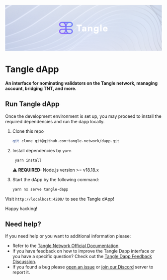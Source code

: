<div align="center">
<a href="https://www.tangle.tools/">

![Tangle Logo](../../.github/assets/tangle-banner.png)
</a>

  </div>

# Tangle dApp

<p align="left">
    <strong>An interface for nominating validators on the Tangle network, managing account, bridging TNT, and more.</strong>
    <br />
</p>

## Run Tangle dApp

Once the development environment is set up, you may proceed to install the required dependencies and run the dapp locally.

1. Clone this repo

   ```bash
   git clone git@github.com:tangle-network/dapp.git
   ```

2. Install dependencies by `yarn`

   ```bash
    yarn install
   ```

   ⚠️ **REQUIRED:** Node.js version >= v18.18.x

3. Start the dApp by the following command:

   ```bash
   yarn nx serve tangle-dapp
   ```

Visit `http://localhost:4200/` to see the Tangle dApp!

Happy hacking!

<h2 id="help"> Need help? </h2>

If you need help or you want to additional information please:

- Refer to the [Tangle Network Official Documentation](https://docs.tangle.tools/).
- If you have feedback on how to improve the Tangle Dapp interface or you have a specific question? Check out the [Tangle Dapp Feedback Discussion](https://github.com/tangle-network/feedback/discussions/categories/dapp-feedback).
- If you found a bug please [open an issue](https://github.com/tangle-network/dapp/issues/new/choose) or [join our Discord](https://discord.gg/jUDeFpggrR) server to report it.
